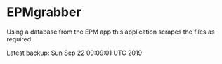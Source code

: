 # EPMgrabber
Using a database from the EPM app this application scrapes the files as required


Latest backup: Sun Sep 22 09:09:01 UTC 2019
